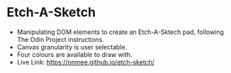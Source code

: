 # Etch-A-Sketch

- Manipulating DOM elements to create an Etch-A-Sktech pad, following The Odin Project instructions.
- Canvas granularity is user selectable.
- Four colours are available to draw with.
- Live Link: https://onmee.github.io/etch-sketch/